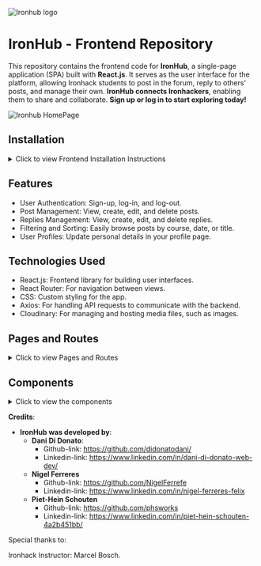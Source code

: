![Ironhub logo](https://github.com/user-attachments/assets/b27d8d39-3f79-4c7d-9fae-32a4f89bebab)

# IronHub - Frontend Repository

This repository contains the frontend code for **IronHub**, a single-page application (SPA) built with **React.js**. It serves as the user interface for the platform, allowing Ironhack students to post in the forum, reply to others' posts, and manage their own. **IronHub connects Ironhackers**, enabling them to share and collaborate. **Sign up or log in to start exploring today!**  


![Ironhub HomePage](https://github.com/user-attachments/assets/e330ac2f-8a8f-45d5-99dd-549c478ab72b)  



## Installation
<details>
  <summary>Click to view Frontend Installation Instructions</summary>

  To install and run the **IronHub** frontend web app locally, follow these steps:

  1) Clone the Frontend Repository:
     ``bash
     git clone *frontend-repository-url*

  3) Navigate to the Project Directory:
     cd <frontend-directory>
  
  5) Install the required dependencies:
     npm install react react-router-dom axios cloudinary
  
      Required Dependencies:
         - react - Frontend library for building user interfaces.
         - react-router-dom - For handling navigation between pages.
         - axios - To make HTTP requests to the backend.
         - cloudinary - For image storage and retrieval

  4) Run the development server:
     npm run dev
     
</details>

## Features
- User Authentication: Sign-up, log-in, and log-out.
- Post Management: View, create, edit, and delete posts.
- Replies Management: View, create, edit, and delete replies.
- Filtering and Sorting: Easily browse posts by course, date, or title.
- User Profiles: Update personal details in your profile page.
  
## Technologies Used
- React.js: Frontend library for building user interfaces.
- React Router: For navigation between views.
- CSS: Custom styling for the app.
- Axios: For handling API requests to communicate with the backend.
- Cloudinary: For managing and hosting media files, such as images.


## Pages and Routes
<details>
  <summary>Click to view Pages and Routes</summary>
  1. **Homepage**  
     - **Path:** `/`  
     - **Description:** Displays a brief introduction to IronHub. Includes navigation to the "About" page and buttons for login/sign-up actions.  

  2. **About**  
     - **Path:** `/about`  
     - **Description:** Contains information about the platform and its creators. Provides links to sign-up and log-in pages.  

  3. **Sign-Up**  
     - **Path:** `/auth/signup`  
     - **Description:** A public page with a form to create an account.  

  4. **Log-In**  
     - **Path:** `/auth/login`  
     - **Description:** A public page where users can log in to the platform.  

  5. **Posts**  
     - **Path:** `/posts/`  
     - **Description:** Displays all posts with options to filter, sort, and search. Utilizes the **PostCard** component for each post.  

  6. **Create Post**  
     - **Path:** `/newpost`  
     - **Description:** A private page where users can create a new post.  

  7. **Post Details**  
     - **Path:** `/posts/:_id`  
     - **Description:** Displays the full details of a single post, including options for the owner to edit or delete the post. Below, the user can see replies to the post and can reply to them as well. The     owners of the replies can edit them too.
       
  8. **Profile**  
     - **Path:** `/:userId`  
     - **Description:** Shows the user's profile information and allows updates.  

  9. **Error Page**  
     - **Path:** `*`  
     - **Description:** Displays an error page for any undefined routes.  
</details>

## Components
<details>
  <summary>Click to view the components</summary>
  
   The **IronHub** frontend uses the following components:

  - **AboutCard**: Displays info about the creators.
  - **Footer**: The bottom section of the app.
  - **Forms**: Handles login, signup, and post and reply creation and edition forms.
  - **IsPrivate**: Ensures access to certain pages for authenticated users.
  - **IsPublic**: Ensures access to certain pages for unauthenticated users.
  - **Navbar**: Navigation bar with links to various sections.
  - **Popups**: Modal dialogs for messages or confirmations.
  - **PostCard**: Displays a post summary.
  - **ProfileCard**: Shows user profile information.
  - **ReplyCard**: Displays a post reply.
  - **Searchbar**: Allows searching posts by title.

  These components are reusable and help maintain a modular structure.
</details>

**Credits**:
- **IronHub was developed by**:
  - **Dani Di Donato**:
    - Github-link: https://github.com/didonatodani/
    - Linkedin-link: https://www.linkedin.com/in/dani-di-donato-web-dev/
  - **Nigel Ferreres**
    - Github-link: https://github.com/NigelFerrefe
    - Linkedin-link: https://www.linkedin.com/in/nigel-ferreres-felix 
  - **Piet-Hein Schouten**
    - Github-link: https://github.com/phsworks 
    - Linkedin-link: https://www.linkedin.com/in/piet-hein-schouten-4a2b451bb/
    
Special thanks to:

Ironhack Instructor: Marcel Bosch.

</details>

